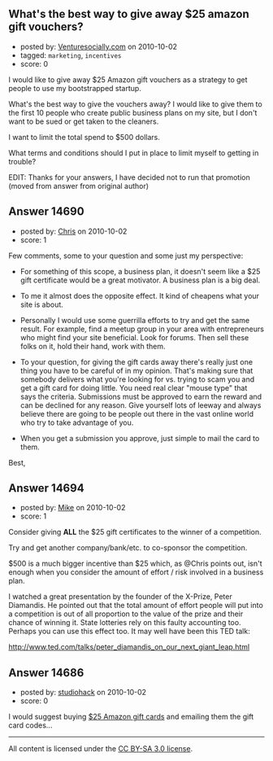 ## What's the best way to give away $25 amazon gift vouchers?

- posted by: [Venturesocially.com](https://stackexchange.com/users/-1/4597-venturesocially-com) on 2010-10-02
- tagged: `marketing`, `incentives`
- score: 0


I would like to give away $25 Amazon gift vouchers as a strategy to get people to use my bootstrapped startup.

What's the best way to give the vouchers away? I would like to give them to the first 10 people who create public business plans on my site, but I don't want to be sued or get taken to the cleaners.

I want to limit the total spend to $500 dollars.

What terms and conditions should I put in place to limit myself to getting in trouble?

EDIT: Thanks for your answers, I have decided not to run that promotion (moved from answer from original author)


## Answer 14690

- posted by: [Chris](https://stackexchange.com/users/-1/412-chris) on 2010-10-02
- score: 1

Few comments, some to your question and some just my perspective: 

- For something of this scope, a business plan, it doesn't seem like a $25 gift certificate would be a great motivator. A business plan is a big deal.

- To me it almost does the opposite effect. It kind of cheapens what your site is about.

- Personally I would use some guerrilla efforts to try and get the same result. For example, find a meetup group in your area with entrepreneurs who might find your site beneficial. Look for forums. Then sell these folks on it, hold their hand, work with them. 

- To your question, for giving the gift cards away there's really just one thing you have to be careful of in my opinion. That's making sure that somebody delivers what you're looking for vs. trying to scam you and get a gift card for doing little. You need real clear "mouse type" that says the criteria. Submissions must be approved to earn the reward and can be declined for any reason. Give yourself lots of leeway and always believe there are going to be people out there in the vast online world who try to take advantage of you.

- When you get a submission you approve, just simple to mail the card to them.

Best,




## Answer 14694

- posted by: [Mike](https://stackexchange.com/users/-1/3475-mike) on 2010-10-02
- score: 1

Consider giving **ALL** the $25 gift certificates to the winner of a competition. 

Try and get another company/bank/etc. to co-sponsor the competition. 

$500 is a much bigger incentive than $25 which, as @Chris points out, isn't enough when you consider the amount of effort / risk involved in a business plan.

I watched a great presentation by the founder of the X-Prize, Peter Diamandis. He pointed out that the total amount of effort people will put into a competition is out of all proportion to the value of the prize and their chance of winning it. State lotteries rely on this faulty accounting too. Perhaps you can use this effect too. It may well have been this TED talk: 

http://www.ted.com/talks/peter_diamandis_on_our_next_giant_leap.html


 




## Answer 14686

- posted by: [studiohack](https://stackexchange.com/users/-1/4606-studiohack) on 2010-10-02
- score: 0

<p>I would suggest buying <a href="http://www.amazon.com/gp/gc/ref=g_gc-gc_dp_redirect" rel="nofollow">$25 Amazon gift cards</a> and emailing them the gift card codes...</p>




---

All content is licensed under the [CC BY-SA 3.0 license](https://creativecommons.org/licenses/by-sa/3.0/).
